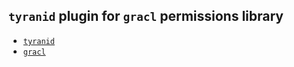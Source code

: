 ## `tyranid` plugin for `gracl` permissions library

- [`tyranid`](http://tyranid.org/)
- [`gracl`](https://github.com/CrossLead/gracl)
